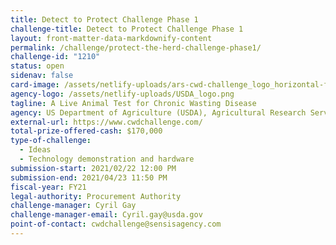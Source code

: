 ```yaml
---
title: Detect to Protect Challenge Phase 1
challenge-title: Detect to Protect Challenge Phase 1
layout: front-matter-data-markdownify-content
permalink: /challenge/protect-the-herd-challenge-phase1/
challenge-id: "1210"
status: open
sidenav: false
card-image: /assets/netlify-uploads/ars-cwd-challenge_logo_horizontal-full-color-tagline.png
agency-logo: /assets/netlify-uploads/USDA_logo.png
tagline: A Live Animal Test for Chronic Wasting Disease
agency: US Department of Agriculture (USDA), Agricultural Research Service
external-url: https://www.cwdchallenge.com/
total-prize-offered-cash: $170,000
type-of-challenge:
  - Ideas
  - Technology demonstration and hardware
submission-start: 2021/02/22 12:00 PM
submission-end: 2021/04/23 11:50 PM
fiscal-year: FY21
legal-authority: Procurement Authority
challenge-manager: Cyril Gay
challenge-manager-email: Cyril.gay@usda.gov
point-of-contact: cwdchallenge@sensisagency.com
---
```

